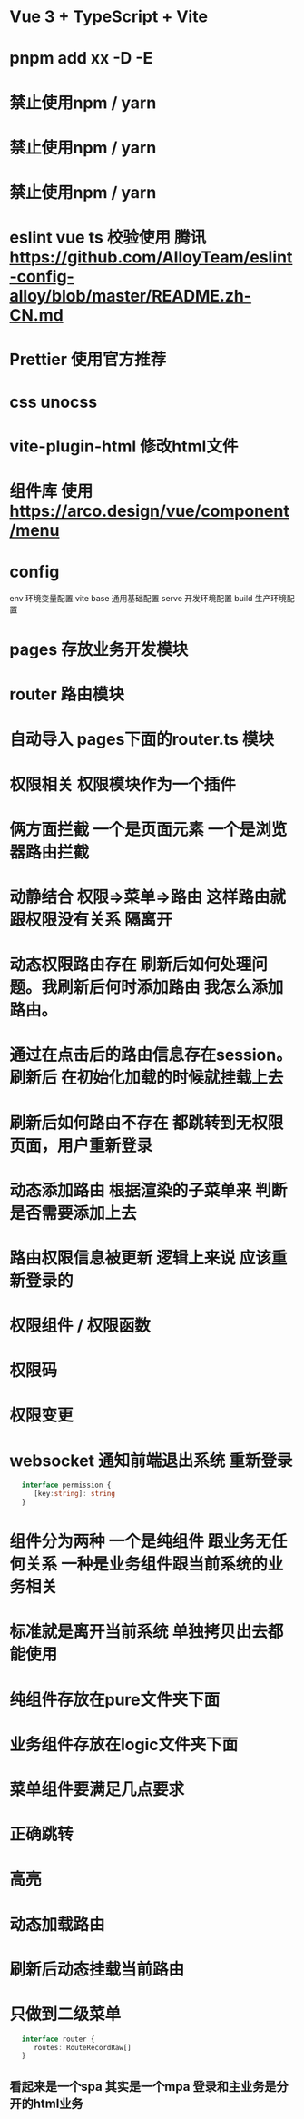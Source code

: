 # Vue 3 + TypeScript + Vite

# pnpm add xx -D -E

# 禁止使用npm / yarn
# 禁止使用npm / yarn
# 禁止使用npm / yarn

# eslint vue ts 校验使用 腾讯 https://github.com/AlloyTeam/eslint-config-alloy/blob/master/README.zh-CN.md

# Prettier  使用官方推荐 

# css unocss

# vite-plugin-html 修改html文件

# 组件库 使用 https://arco.design/vue/component/menu

#

# config 
   env 环境变量配置
   vite
      base 通用基础配置
      serve 开发环境配置
      build 生产环境配置

# pages 存放业务开发模块



# router 路由模块 
# 自动导入 pages下面的router.ts 模块



# 权限相关 权限模块作为一个插件

# 俩方面拦截 一个是页面元素 一个是浏览器路由拦截 
# 动静结合 权限=>菜单=>路由 这样路由就跟权限没有关系 隔离开


# 动态权限路由存在 刷新后如何处理问题。我刷新后何时添加路由 我怎么添加路由。

# 通过在点击后的路由信息存在session。刷新后 在初始化加载的时候就挂载上去
# 刷新后如何路由不存在 都跳转到无权限页面，用户重新登录

# 动态添加路由 根据渲染的子菜单来 判断是否需要添加上去

# 路由权限信息被更新 逻辑上来说 应该重新登录的 

# 权限组件 / 权限函数

# 权限码

# 权限变更
# websocket 通知前端退出系统 重新登录

```TypeScript
   interface permission {
      [key:string]: string
   }
```


# 组件分为两种 一个是纯组件 跟业务无任何关系 一种是业务组件跟当前系统的业务相关
# 标准就是离开当前系统 单独拷贝出去都能使用

# 纯组件存放在pure文件夹下面
# 业务组件存放在logic文件夹下面


# 菜单组件要满足几点要求
# 正确跳转 
# 高亮
# 动态加载路由
# 刷新后动态挂载当前路由
# 只做到二级菜单
 
```TypeScript
   interface router {
      routes: RouteRecordRaw[]
   }
```



## 看起来是一个spa  其实是一个mpa 登录和主业务是分开的html业务
